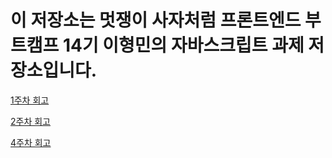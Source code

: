 # 이 저장소는 멋쟁이 사자처럼 프론트엔드 부트캠프 14기 이형민의 자바스크립트 과제 저장소입니다.

[1주차 회고](/week1/week1Retrospective.md)

[2주차 회고](/week2/week2Retrospective.md)

[4주차 회고](/week4/week4Retrospective.md)
